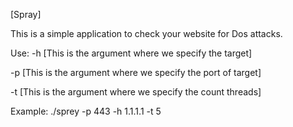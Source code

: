 [Spray]

This is a simple application to check your website for Dos attacks.

Use:
   -h [This is the argument where we specify the target]
   
   -p [This is the argument where we specify the port of target]
   
   -t [This is the argument where we specify the count threads]

Example: 
        ./sprey -p 443 -h 1.1.1.1 -t 5
